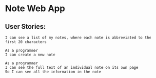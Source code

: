 # Note Web App

## User Stories:

```As a programmer
I can see a list of my notes, where each note is abbreviated to the first 20 characters
```

```So I can find the one I want
As a programmer
I can create a new note
```

```So I can record something I need to remember
As a programmer
I can see the full text of an individual note on its own page
So I can see all the information in the note
```
